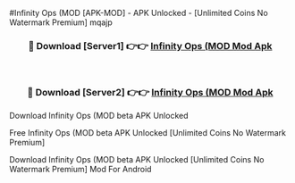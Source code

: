 #Infinity Ops (MOD [APK-MOD] - APK Unlocked - [Unlimited Coins No Watermark Premium] mqajp



<div align="center">

<h3>🔴 Download [Server1] 👉👉 <a href="https://momento.my/?title=Infinity_Ops_(MOD">Infinity Ops (MOD Mod Apk</a></h3><br>

<h3>🔴 Download [Server2] 👉👉 <a href="https://momento.my/?title=Infinity_Ops_(MOD">Infinity Ops (MOD Mod Apk</a></h3>
</div>



Download Infinity Ops (MOD beta APK Unlocked

Free Infinity Ops (MOD beta APK Unlocked [Unlimited Coins No Watermark Premium]

Download Infinity Ops (MOD beta APK Unlocked [Unlimited Coins No Watermark Premium] Mod For Android

